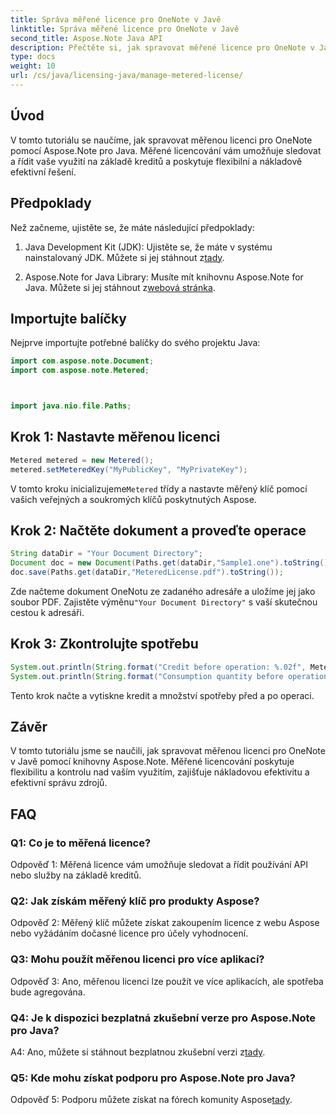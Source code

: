 ```yaml
---
title: Správa měřené licence pro OneNote v Javě
linktitle: Správa měřené licence pro OneNote v Javě
second_title: Aspose.Note Java API
description: Přečtěte si, jak spravovat měřené licence pro OneNote v Javě pomocí knihovny Aspose.Note. Kontrolujte využití, sledujte kredity a efektivně optimalizujte náklady.
type: docs
weight: 10
url: /cs/java/licensing-java/manage-metered-license/
---
```

## Úvod

V tomto tutoriálu se naučíme, jak spravovat měřenou licenci pro OneNote pomocí Aspose.Note pro Java. Měřené licencování vám umožňuje sledovat a řídit vaše využití na základě kreditů a poskytuje flexibilní a nákladově efektivní řešení.

## Předpoklady

Než začneme, ujistěte se, že máte následující předpoklady:

1.  Java Development Kit (JDK): Ujistěte se, že máte v systému nainstalovaný JDK. Můžete si jej stáhnout z[tady](https://www.oracle.com/java/technologies/javase-jdk11-downloads.html).
   
2. Aspose.Note for Java Library: Musíte mít knihovnu Aspose.Note for Java. Můžete si jej stáhnout z[webová stránka](https://releases.aspose.com/note/java/).

## Importujte balíčky

Nejprve importujte potřebné balíčky do svého projektu Java:

```java
import com.aspose.note.Document;
import com.aspose.note.Metered;



import java.nio.file.Paths;
```

## Krok 1: Nastavte měřenou licenci

```java
Metered metered = new Metered();
metered.setMeteredKey("MyPublicKey", "MyPrivateKey");
```

 V tomto kroku inicializujeme`Metered` třídy a nastavte měřený klíč pomocí vašich veřejných a soukromých klíčů poskytnutých Aspose.

## Krok 2: Načtěte dokument a proveďte operace

```java
String dataDir = "Your Document Directory";
Document doc = new Document(Paths.get(dataDir,"Sample1.one").toString());
doc.save(Paths.get(dataDir,"MeteredLicense.pdf").toString());
```

 Zde načteme dokument OneNotu ze zadaného adresáře a uložíme jej jako soubor PDF. Zajistěte výměnu`"Your Document Directory"` s vaší skutečnou cestou k adresáři.

## Krok 3: Zkontrolujte spotřebu

```java
System.out.println(String.format("Credit before operation: %.02f", Metered.getConsumptionCredit()));
System.out.println(String.format("Consumption quantity before operation: %.02f", Metered.getConsumptionQuantity()));
```

Tento krok načte a vytiskne kredit a množství spotřeby před a po operaci.

## Závěr

V tomto tutoriálu jsme se naučili, jak spravovat měřenou licenci pro OneNote v Javě pomocí knihovny Aspose.Note. Měřené licencování poskytuje flexibilitu a kontrolu nad vaším využitím, zajišťuje nákladovou efektivitu a efektivní správu zdrojů.

## FAQ

### Q1: Co je to měřená licence?

Odpověď 1: Měřená licence vám umožňuje sledovat a řídit používání API nebo služby na základě kreditů.
   
### Q2: Jak získám měřený klíč pro produkty Aspose?

Odpověď 2: Měřený klíč můžete získat zakoupením licence z webu Aspose nebo vyžádáním dočasné licence pro účely vyhodnocení.
   
### Q3: Mohu použít měřenou licenci pro více aplikací?

Odpověď 3: Ano, měřenou licenci lze použít ve více aplikacích, ale spotřeba bude agregována.
   
### Q4: Je k dispozici bezplatná zkušební verze pro Aspose.Note pro Java?

 A4: Ano, můžete si stáhnout bezplatnou zkušební verzi z[tady](https://releases.aspose.com/).
   
### Q5: Kde mohu získat podporu pro Aspose.Note pro Java?

 Odpověď 5: Podporu můžete získat na fórech komunity Aspose[tady](https://forum.aspose.com/c/note/28).